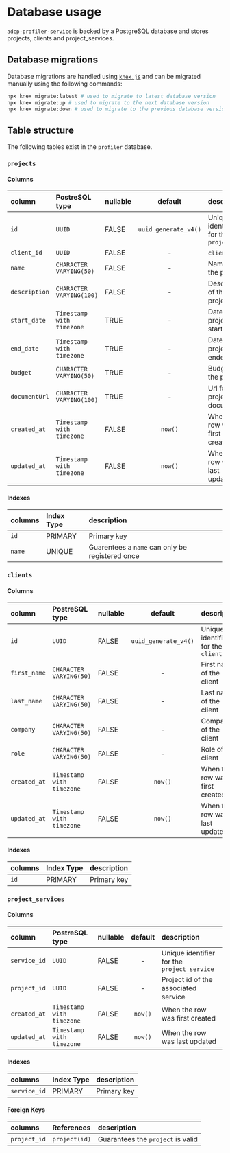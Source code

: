 # Database usage

`adcp-profiler-service` is backed by a PostgreSQL database and stores projects, clients and project_services.

## Database migrations

Database migrations are handled using [`knex.js`](https://knexjs.org/) and can be migrated manually using the following commands:

```sh
npx knex migrate:latest # used to migrate to latest database version
npx knex migrate:up # used to migrate to the next database version
npx knex migrate:down # used to migrate to the previous database version
```

## Table structure

The following tables exist in the `profiler` database.

### `projects`

#### Columns

| column        | PostreSQL type            | nullable |       default        | description                         |
|:--------------|:--------------------------|:---------|:--------------------:|:------------------------------------|
| `id`          | `UUID`                    | FALSE    | `uuid_generate_v4()` | Unique identifier for the `project` |
| `client_id`   | `UUID`                    | FALSE    |          -           | `client` id                         |
| `name`        | `CHARACTER VARYING(50)`   | FALSE    |          -           | Name of the project                 |
| `description` | `CHARACTER VARYING(100)`  | FALSE    |          -           | Description of the project          |
| `start_date`  | `Timestamp with timezone` | TRUE     |          -           | Date the project started            |
| `end_date`    | `Timestamp with timezone` | TRUE     |          -           | Date the project ended              |
| `budget`      | `CHARACTER VARYING(50)`   | TRUE     |          -           | Budget of the project               |
| `documentUrl` | `CHARACTER VARYING(100)`  | TRUE     |          -           | Url for a project's document        |
| `created_at`  | `Timestamp with timezone` | FALSE    |       `now()`        | When the row was first created      |
| `updated_at`  | `Timestamp with timezone` | FALSE    |       `now()`        | When the row was last updated       |

#### Indexes

| columns                     | Index Type | description                                     |
|:----------------------------| :--------- |:------------------------------------------------|
| `id`                        | PRIMARY    | Primary key                                     |
| `name`                      | UNIQUE     | Guarentees a `name` can only be registered once |

### `clients`

#### Columns

| column        | PostreSQL type            | nullable |       default        | description                        |
|:--------------|:--------------------------|:---------|:--------------------:|:-----------------------------------|
| `id`          | `UUID`                    | FALSE    | `uuid_generate_v4()` | Unique identifier for the `client` |
| `first_name`  | `CHARACTER VARYING(50)`   | FALSE    |          -           | First name of the client           |
| `last_name`   | `CHARACTER VARYING(50)`   | FALSE    |          -           | Last name of the client            |
| `company`     | `CHARACTER VARYING(50)`   | FALSE    |          -           | Company of the client              |
| `role`        | `CHARACTER VARYING(50)`   | FALSE    |          -           | Role of the client                 |
| `created_at`  | `Timestamp with timezone` | FALSE    |       `now()`        | When the row was first created     |
| `updated_at`  | `Timestamp with timezone` | FALSE    |       `now()`        | When the row was last updated      |

#### Indexes

| columns | Index Type | description |
|:--------| :--------- | :---------- |
| `id`    | PRIMARY    | Primary key |

### `project_services`

#### Columns

| column       | PostreSQL type            | nullable | default | description                                 |
|:-------------|:--------------------------|:---------|:-------:|:--------------------------------------------|
| `service_id` | `UUID`                    | FALSE    |    -    | Unique identifier for the `project_service` |
| `project_id` | `UUID`                    | FALSE    |    -    | Project id of the associated service        |
| `created_at` | `Timestamp with timezone` | FALSE    | `now()` | When the row was first created              |
| `updated_at` | `Timestamp with timezone` | FALSE    | `now()` | When the row was last updated               |

#### Indexes

| columns      | Index Type | description |
|:-------------| :--------- | :---------- |
| `service_id` | PRIMARY    | Primary key |

#### Foreign Keys

| columns      | References    | description                       |
|:-------------|:--------------|:----------------------------------|
| `project_id` | `project(id)` | Guarantees the `project` is valid |
